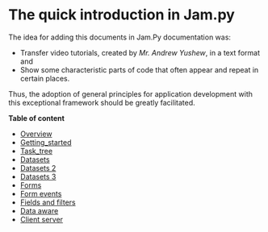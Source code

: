 
# The quick introduction in Jam.py

The idea for adding this documents in Jam.Py documentation was:
- Transfer video tutorials, created by *Mr. Andrew Yushew*, in a text format and
- Show some characteristic parts of code that often appear and repeat in certain places.

Thus, the adoption of general principles for application development with this 
exceptional framework should be greatly facilitated.

**Table of content**

- [Overview](overview.md)
- [Getting_started](getting_started.md)
- [Task_tree](task_tree.md)
- [Datasets](datasets.md)
- [Datasets 2](datasets2.md)
- [Datasets 3](datasets3.md)
- [Forms](forms.md)
- [Form events](form_events.md)
- [Fields and filters](fields_filters.md)
- [Data aware](data_aware.md)
- [Client server](client-server.md)
